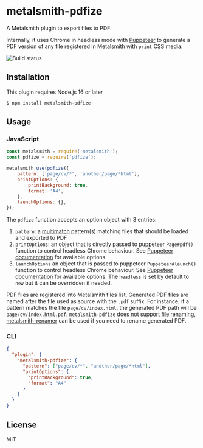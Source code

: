 # metalsmith-pdfize

A Metalsmith plugin to export files to PDF.

Internally, it uses Chrome in headless mode with
[Puppeteer](https://www.npmjs.com/package/puppeteer) to generate a PDF version
of any file registered in Metalsmith with `print` CSS media.

![Build status](https://github.com/dpobel/metalsmith-pdfize/actions/workflows/main.yml/badge.svg)

## Installation

This plugin requires Node.js 16 or later

```
$ npm install metalsmith-pdfize
```

## Usage

### JavaScript

```js
const metalsmith = require('metalsmith');
const pdfize = require('pdfize');

metalsmith.use(pdfize({
    pattern: ['page/cv/*', 'another/page/*html'],
    printOptions: {
        printBackground: true,
        format: 'A4',
    },
    launchOptions: {},
});
```

The `pdfize` function accepts an option object with 3 entries:

1. `pattern`: a [multimatch](https://www.npmjs.com/package/multimatch)
   pattern(s) matching files that should be loaded and exported to PDF
2. `printOptions`: an object that is directly passed to puppeteer `Page#pdf()`
   function to control headless Chrome behaviour. See [Puppeteer
   documentation](https://github.com/GoogleChrome/puppeteer/blob/main/docs/api.md#pagepdfoptions)
   for available options.
3. `launchOptions` an object that is passed to puppeteer `Puppeteer#launch()`
   function to control headless Chrome behaviour. See [Puppeteer
   documentation](https://pptr.dev/api/puppeteer.browserlaunchargumentoptions)
   for available options. The `headless` is set by default to `new` but it can be overridden if needed.

PDF files are registered into Metalsmith files list. Generated PDF files are
named after the file used as source with the `.pdf` suffix. For instance, if a
pattern matches the file `page/cv/index.html`, the generated PDF path will be
`page/cv/index.html.pdf`. `metalsmith-pdfize` [does not support file
renaming](https://github.com/dpobel/metalsmith-pdfize/issues/4),
[metalsmith-renamer](https://www.npmjs.com/package/metalsmith-renamer) can be
used if you need to rename generated PDF.

### CLI

```json
{
  "plugin": {
    "metalsmith-pdfize": {
      "pattern": ["page/cv/*", "another/page/*html"],
      "printOptions": {
        "printBackground": true,
        "format": "A4"
      }
    }
  }
}
```

## License

MIT
